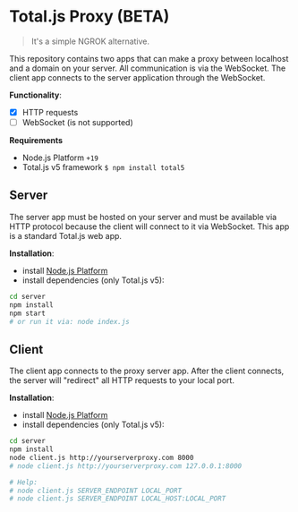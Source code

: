 # Total.js Proxy (BETA)

> It's a simple NGROK alternative.

This repository contains two apps that can make a proxy between localhost and a domain on your server. All communication is via the WebSocket. The client app connects to the server application through the WebSocket.

__Functionality__:

- [x] HTTP requests
- [ ] WebSocket (is not supported)

__Requirements__

- Node.js Platform `+19`
- Total.js v5 framework `$ npm install total5`

## Server

The server app must be hosted on your server and must be available via HTTP protocol because the client will connect to it via WebSocket. This app is a standard Total.js web app.

__Installation__:

- install [Node.js Platform](https://nodejs.org/en/download)
- install dependencies (only Total.js v5):

```sh
cd server
npm install
npm start
# or run it via: node index.js
```

## Client

The client app connects to the proxy server app. After the client connects, the server will "redirect" all HTTP requests to your local port.

__Installation__:

- install [Node.js Platform](https://nodejs.org/en/download)
- install dependencies (only Total.js v5):

```sh
cd server
npm install
node client.js http://yourserverproxy.com 8000
# node client.js http://yourserverproxy.com 127.0.0.1:8000

# Help:
# node client.js SERVER_ENDPOINT LOCAL_PORT
# node client.js SERVER_ENDPOINT LOCAL_HOST:LOCAL_PORT
```